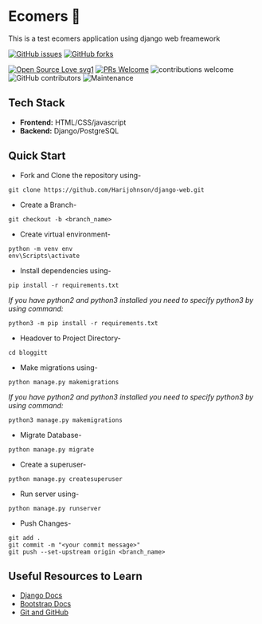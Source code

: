 
# Ecomers 📝

This is a test ecomers application using django web freamework

[![GitHub issues](https://img.shields.io/github/issues/Harijohnson/django-web)](https://github.com/Harijohnson/django-web/issues)
[![GitHub forks](https://img.shields.io/github/forks/Harijohnson/django-web)](https://github.com/Harijohnson/django-web/forks)

[![Open Source Love svg1](https://badges.frapsoft.com/os/v1/open-source.svg?v=103)](https://github.com/ellerbrock/open-source-badges/) [![PRs Welcome](https://img.shields.io/badge/PRs-welcome-brightgreen.svg?style=flat-square)](http://makeapullrequest.com) ![contributions welcome](https://img.shields.io/static/v1.svg?label=Contributions&message=Welcome&color=0059b3&style=flat-square) ![GitHub contributors](https://img.shields.io/github/contributors-anon/diyajaiswal11/Bloggitt) ![Maintenance](https://img.shields.io/maintenance/yes/2020)
<br>


## Tech Stack
- **Frontend:** HTML/CSS/javascript
- **Backend:** Django/PostgreSQL


## Quick Start

- Fork and Clone the repository using-
```
git clone https://github.com/Harijohnson/django-web.git
```
- Create a Branch- 
```
git checkout -b <branch_name>
```
- Create virtual environment-
```
python -m venv env
env\Scripts\activate
```
- Install dependencies using-
```
pip install -r requirements.txt
```
*If you have python2 and python3 installed you need to specify python3 by using command:*
```
python3 -m pip install -r requirements.txt
```

- Headover to Project Directory- 
```
cd bloggitt
```
- Make migrations using-
```
python manage.py makemigrations
```
*If you have python2 and python3 installed you need to specify python3 by using command:*
```
python3 manage.py makemigrations
```

- Migrate Database-
```
python manage.py migrate
```
- Create a superuser-
```
python manage.py createsuperuser
```
- Run server using-
```
python manage.py runserver
```
- Push Changes-
```
git add .
git commit -m "<your commit message>"
git push --set-upstream origin <branch_name>
```



## Useful Resources to Learn

- [Django Docs](https://docs.djangoproject.com/en/3.1/)
- [Bootstrap Docs](https://getbootstrap.com/docs/4.5/getting-started/introduction/)
- [Git and GitHub](https://www.digitalocean.com/community/tutorials/how-to-use-git-a-reference-guide)
